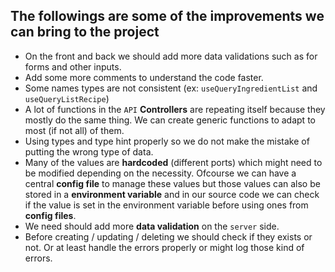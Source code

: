 ## The followings are some of the improvements we can bring to the project

- On the front and back we should add more data validations such as for forms and other inputs.
- Add some more comments to understand the code faster.
- Some names types are not consistent (ex: `useQueryIngredientList` and `useQueryListRecipe`)
- A lot of functions in the `API` **Controllers** are repeating itself because they mostly do the same thing. We can create generic functions to adapt to most (if not all) of them.
- Using types and type hint properly so we do not make the mistake of putting the wrong type of data.
- Many of the values are **hardcoded** (different ports) which might need to be modified depending on the necessity. Ofcourse we can have a central **config file** to manage these values but those values can also be stored in a **environment variable** and in our source code we can check if the value is set in the environment variable before using ones from **config files**.
- We need should add more **data validation** on the `server` side.
- Before creating / updating / deleting we should check if they exists or not. Or at least handle the errors properly or might log those kind of errors.

